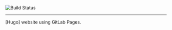 ![Build Status](https://gitlab.com/2e0byo/2e0byo.github.io/badges/master/pipeline.svg)

---

[Hugo] website using GitLab Pages.
